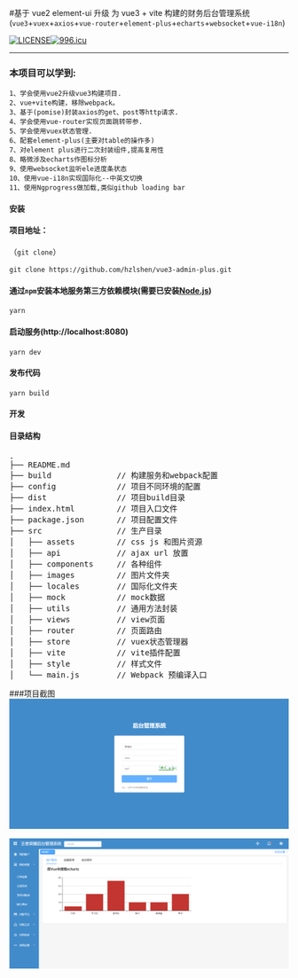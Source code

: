 #基于 vue2 element-ui 升级 为 vue3 + vite 构建的财务后台管理系统(`vue3`+`vuex`+`axios`+`vue-router`+`element-plus`+`echarts`+`websocket`+`vue-i18n`)

[![LICENSE](https://img.shields.io/badge/license-Anti%20996-blue.svg)](https://github.com/996icu/996.ICU/blob/master/LICENSE)[![996.icu](https://img.shields.io/badge/link-996.icu-red.svg)](https://996.icu)

---

### 本项目可以学到:

    1、学会使用vue2升级vue3构建项目.
    2、vue+vite构建，移除webpack。
    3、基于(pomise)封装axios的get、post等http请求.
    4、学会使用vue-router实现页面跳转带参.
    5、学会使用vuex状态管理.
    6、配套element-plus(主要对table的操作多)
    7、对element plus进行二次封装组件,提高复用性
    8、略微涉及echarts作图标分析
    9、使用websocket监听ele进度条状态
    10、使用vue-i18n实现国际化--中英文切换
    11、使用Ngprogress做加载,类似github loading bar

#### 安装

#### 项目地址：

（`git clone`）

```shell
git clone https://github.com/hzlshen/vue3-admin-plus.git
```

#### 通过`npm`安装本地服务第三方依赖模块(需要已安装[Node.js](https://nodejs.org/))

```
yarn
```

#### 启动服务(http://localhost:8080)

```
yarn dev
```

#### 发布代码

```
yarn build
```

#### 开发

#### 目录结构

<pre>
.
├── README.md           
├── build              // 构建服务和webpack配置
├── config             // 项目不同环境的配置
├── dist               // 项目build目录
├── index.html         // 项目入口文件
├── package.json       // 项目配置文件
├── src                // 生产目录
│   ├── assets         // css js 和图片资源
│   ├── api            // ajax url 放置
│   ├── components     // 各种组件
│   ├── images         // 图片文件夹
│   ├── locales        // 国际化文件夹
│   ├── mock           // mock数据
│   ├── utils          // 通用方法封装
│   ├── views          // view页面
│   ├── router         // 页面路由
│   ├── store          // vuex状态管理器
│   ├── vite           // vite插件配置
│   ├── style          // 样式文件
│   └── main.js        // Webpack 预编译入口
</pre>

###项目截图
<br/>
![](https://github.com/hzlshen/Imgage_box/blob/master/vue-project1.png)

![](https://github.com/hzlshen/Imgage_box/blob/master/vue-project2.png)

